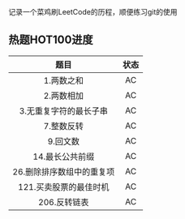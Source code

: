 记录一个菜鸡刷LeetCode的历程，顺便练习git的使用


## 热题HOT100进度
| 题目            | 状态  |
|:-------------:|:---:|
| 1\.两数之和       | AC  |
| 2\.两数相加       | AC  |
| 3\.无重复字符的最长子串 | AC  |
| 7\.整数反转       | AC  |
| 9\.回文数       | AC  |
| 14\.最长公共前缀       | AC  |
| 26\.删除排序数组中的重复项       | AC  |
| 121\.买卖股票的最佳时机       | AC  |
| 206\.反转链表       | AC  |